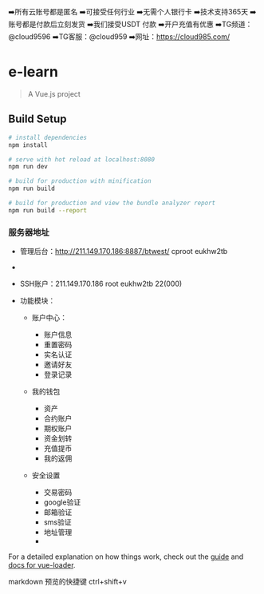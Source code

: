 ➡️所有云账号都是匿名
➡️可接受任何行业
➡️无需个人银行卡
➡️技术支持365天
➡️账号都是付款后立刻发货
➡️我们接受USDT 付款
➡️开户充值有优惠
➡️TG频道：@cloud9596
➡️TG客服：@cloud959
➡️网址：https://cloud985.com/

# e-learn

> A Vue.js project

## Build Setup

``` bash
# install dependencies
npm install

# serve with hot reload at localhost:8080
npm run dev

# build for production with minification
npm run build

# build for production and view the bundle analyzer report
npm run build --report
```

### 服务器地址
+ 管理后台：http://211.149.170.186:8887/btwest/ cproot eukhw2tb
+ 
+ SSH账户：211.149.170.186 root eukhw2tb 22(000)

+ 功能模块：
    - 账户中心：
        - 账户信息
        - 重置密码
        - 实名认证
        - 邀请好友
        - 登录记录
  
    - 我的钱包
        - 资产 
        - 合约账户
        - 期权账户
        - 资金划转
        - 充值提币
        - 我的返佣
        
        
    - 安全设置
        - 交易密码
        - google验证
        - 邮箱验证
        - sms验证
        - 地址管理
        - 
For a detailed explanation on how things work, check out the [guide](http://vuejs-templates.github.io/webpack/) and [docs for vue-loader](http://vuejs.github.io/vue-loader).

markdown 预览的快捷键 ctrl+shift+v
